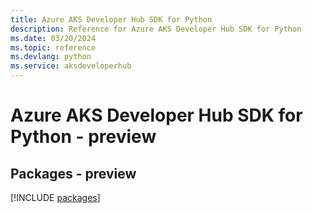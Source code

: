 ```yaml
---
title: Azure AKS Developer Hub SDK for Python
description: Reference for Azure AKS Developer Hub SDK for Python
ms.date: 03/20/2024
ms.topic: reference
ms.devlang: python
ms.service: aksdeveloperhub
---
```

# Azure AKS Developer Hub SDK for Python - preview
## Packages - preview
[!INCLUDE [packages](aks-developer-hub-index.md)]